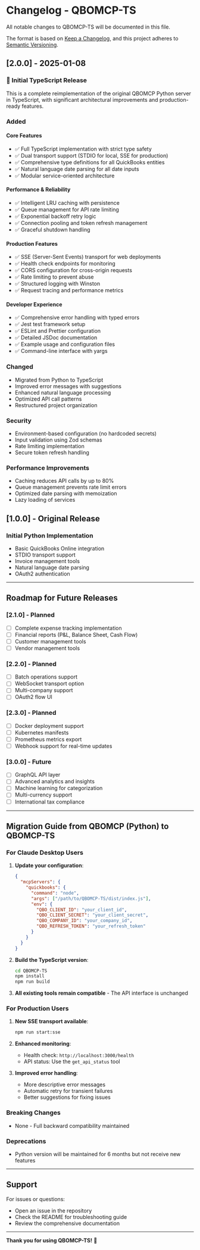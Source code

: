 # Changelog - QBOMCP-TS

All notable changes to QBOMCP-TS will be documented in this file.

The format is based on [Keep a Changelog](https://keepachangelog.com/en/1.0.0/),
and this project adheres to [Semantic Versioning](https://semver.org/spec/v2.0.0.html).

## [2.0.0] - 2025-01-08

### 🎉 Initial TypeScript Release

This is a complete reimplementation of the original QBOMCP Python server in TypeScript, with significant architectural improvements and production-ready features.

### Added

#### Core Features
- ✅ Full TypeScript implementation with strict type safety
- ✅ Dual transport support (STDIO for local, SSE for production)
- ✅ Comprehensive type definitions for all QuickBooks entities
- ✅ Natural language date parsing for all date inputs
- ✅ Modular service-oriented architecture

#### Performance & Reliability
- ✅ Intelligent LRU caching with persistence
- ✅ Queue management for API rate limiting
- ✅ Exponential backoff retry logic
- ✅ Connection pooling and token refresh management
- ✅ Graceful shutdown handling

#### Production Features
- ✅ SSE (Server-Sent Events) transport for web deployments
- ✅ Health check endpoints for monitoring
- ✅ CORS configuration for cross-origin requests
- ✅ Rate limiting to prevent abuse
- ✅ Structured logging with Winston
- ✅ Request tracing and performance metrics

#### Developer Experience
- ✅ Comprehensive error handling with typed errors
- ✅ Jest test framework setup
- ✅ ESLint and Prettier configuration
- ✅ Detailed JSDoc documentation
- ✅ Example usage and configuration files
- ✅ Command-line interface with yargs

### Changed
- Migrated from Python to TypeScript
- Improved error messages with suggestions
- Enhanced natural language processing
- Optimized API call patterns
- Restructured project organization

### Security
- Environment-based configuration (no hardcoded secrets)
- Input validation using Zod schemas
- Rate limiting implementation
- Secure token refresh handling

### Performance Improvements
- Caching reduces API calls by up to 80%
- Queue management prevents rate limit errors
- Optimized date parsing with memoization
- Lazy loading of services

## [1.0.0] - Original Release

### Initial Python Implementation
- Basic QuickBooks Online integration
- STDIO transport support
- Invoice management tools
- Natural language date parsing
- OAuth2 authentication

---

## Roadmap for Future Releases

### [2.1.0] - Planned
- [ ] Complete expense tracking implementation
- [ ] Financial reports (P&L, Balance Sheet, Cash Flow)
- [ ] Customer management tools
- [ ] Vendor management tools

### [2.2.0] - Planned
- [ ] Batch operations support
- [ ] WebSocket transport option
- [ ] Multi-company support
- [ ] OAuth2 flow UI

### [2.3.0] - Planned
- [ ] Docker deployment support
- [ ] Kubernetes manifests
- [ ] Prometheus metrics export
- [ ] Webhook support for real-time updates

### [3.0.0] - Future
- [ ] GraphQL API layer
- [ ] Advanced analytics and insights
- [ ] Machine learning for categorization
- [ ] Multi-currency support
- [ ] International tax compliance

---

## Migration Guide from QBOMCP (Python) to QBOMCP-TS

### For Claude Desktop Users

1. **Update your configuration**:
   ```json
   {
     "mcpServers": {
       "quickbooks": {
         "command": "node",
         "args": ["/path/to/QBOMCP-TS/dist/index.js"],
         "env": {
           "QBO_CLIENT_ID": "your_client_id",
           "QBO_CLIENT_SECRET": "your_client_secret",
           "QBO_COMPANY_ID": "your_company_id",
           "QBO_REFRESH_TOKEN": "your_refresh_token"
         }
       }
     }
   }
   ```

2. **Build the TypeScript version**:
   ```bash
   cd QBOMCP-TS
   npm install
   npm run build
   ```

3. **All existing tools remain compatible** - The API interface is unchanged

### For Production Users

1. **New SSE transport available**:
   ```bash
   npm run start:sse
   ```

2. **Enhanced monitoring**:
   - Health check: `http://localhost:3000/health`
   - API status: Use the `get_api_status` tool

3. **Improved error handling**:
   - More descriptive error messages
   - Automatic retry for transient failures
   - Better suggestions for fixing issues

### Breaking Changes
- None - Full backward compatibility maintained

### Deprecations
- Python version will be maintained for 6 months but not receive new features

---

## Support

For issues or questions:
- Open an issue in the repository
- Check the README for troubleshooting guide
- Review the comprehensive documentation

---

**Thank you for using QBOMCP-TS!** 🎉